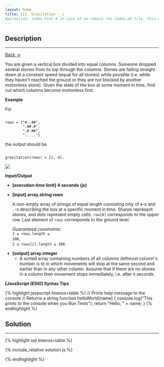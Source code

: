 ```yaml
---
layout: home
title: 111. Gravitation - c
#permalink: index.html # in case of we remove the index.md file, this doc will be the index page
---
```


<div class="row">
<div class="columnStmt" markdown="1">

## Description

---

[Back -> ](../README.md)

You are given a vertical box divided into equal columns. Someone dropped several stones from its top through the columns. Stones are falling straight down at a constant speed (equal for all stones) while possible (i.e. while they haven't reached the ground or they are not blocked by another motionless stone). Given the state of the box at some moment in time, find out which columns become motionless first.

**Example**

For

<code type='preformat'>
rows = ["#..##",
        ".##.#",
        ".#.##",
        "....."]
</code>

the output should be

<code type='preformat'>
gravitation(rows) = [1, 4].
</code>

![](./images/example.png)

**Input/Output**

- **[execution time limit] 4 seconds (js)**

- **[input] array.string rows**

  A non-empty array of strings of equal length consisting only of <code>#</code>-s and <code>.</code>-s describing the box at a specific moment in time. Sharps represent stones, and dots represent empty cells. <code>row[0]</code> corresponds to the upper row. Last element of <code>rows</code> corresponds to the ground level.

  _Guaranteed constraints:_<br>
  <code>2 ≤ rows.length ≤ 100</code>,<br>
  <code>2 ≤ rows[i].length ≤ 100</code>.

* **[output] array.integer**
  - A sorted array containing numbers of all columns (leftmost column's number is <code>0</code>) in which movements will stop at the same second and earlier than in any other column. Assume that if there are no stones in a column then movement stops immediately, i.e. after <code>0</code> seconds.

**[JavaScript (ES6)] Syntax Tips**

{% highlight javascript linenos=table %}
// Prints help message to the console
// Returns a string
function helloWorld(name) {
console.log("This prints to the console when you Run Tests");
return "Hello, " + name;
}
{% endhighlight %}

</div>
<div class="columnSol" markdown="1">

## Solution

---

{% highlight sql linenos=table %}

{% include_relative solution.js %}

{% endhighlight %}

</div>
</div>
